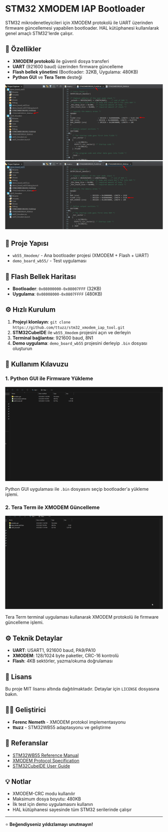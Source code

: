 # STM32 XMODEM IAP Bootloader

STM32 mikrodenetleyicileri için XMODEM protokolü ile UART üzerinden firmware güncellemesi yapabilen bootloader. HAL kütüphanesi kullanılarak genel amaçlı STM32'lerde çalışır.

## 🚀 Özellikler

- **XMODEM protokolü** ile güvenli dosya transferi  
- **UART** (921600 baud) üzerinden firmware güncelleme
- **Flash bellek yönetimi** (Bootloader: 32KB, Uygulama: 480KB)
- **Python GUI** ve **Tera Term** desteği

![Bootloader Menu](assets/1.png) ![Flash Memory Layout](assets/2.png)

## 📁 Proje Yapısı

- `wb55_Xmodem/` - Ana bootloader projesi (XMODEM + Flash + UART)
- `demo_board_wb55/` - Test uygulaması

## 💾 Flash Bellek Haritası

- **Bootloader**: `0x08000000-0x08007FFF` (32KB)
- **Uygulama**: `0x08008000-0x0807FFFF` (480KB)



## ⚙️ Hızlı Kurulum

1. **Projeyi klonlayın**: `git clone https://github.com/ttuzz/stm32_xmodem_iap_tool.git`
2. **STM32CubeIDE** ile `wb55_Xmodem` projesini açın ve derleyin
3. **Terminal bağlantısı**: 921600 baud, 8N1
4. **Demo uygulama**: `demo_board_wb55` projesini derleyip `.bin` dosyası oluşturun

## 📱 Kullanım Kılavuzu


### 1. Python GUI ile Firmware Yükleme
![Python GUI Upload](assets/explorer_Fk79Jv0qGH.gif)

Python GUI uygulaması ile `.bin` dosyasını seçip bootloader'a yükleme işlemi.

### 2. Tera Term ile XMODEM Güncelleme  
![Tera Term XMODEM](assets/explorer_on9RyWrI7u.gif)

Tera Term terminal uygulaması kullanarak XMODEM protokolü ile firmware güncelleme işlemi.

## ⚙️ Teknik Detaylar

- **UART**: USART1, 921600 baud, PA9/PA10
- **XMODEM**: 128/1024 byte paketler, CRC-16 kontrolü
- **Flash**: 4KB sektörler, yazma/okuma doğrulaması

## 📝 Lisans

Bu proje MIT lisansı altında dağıtılmaktadır. Detaylar için `LICENSE` dosyasına bakın.

## 👨‍💻 Geliştirici

- **Ferenc Nemeth** - XMODEM protokol implementasyonu
- **ttuzz** - STM32WB55 adaptasyonu ve geliştirme

## 🔗 Referanslar

- [STM32WB55 Reference Manual](https://www.st.com/resource/en/reference_manual/rm0434-multiprotocol-wireless-32bit-mcu-armbased-cortexm4-with-fpu-bluetooth-lowenergy-and-8021154-radio-solution-stmicroelectronics.pdf)
- [XMODEM Protocol Specification](http://web.mit.edu/6.115/www/amulet/xmodem.htm)
- [STM32CubeIDE User Guide](https://www.st.com/resource/en/user_manual/um2609-stm32cubeide-user-guide-stmicroelectronics.pdf)

## 💡 Notlar

- XMODEM-CRC modu kullanılır
- Maksimum dosya boyutu: 480KB
- İlk test için demo uygulamasını kullanın
- HAL kütüphanesi sayesinde tüm STM32 serilerinde çalışır

---
⭐ **Beğendiyseniz yıldızlamayı unutmayın!**